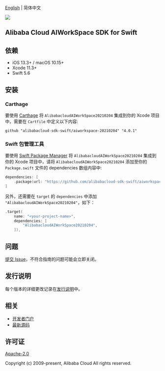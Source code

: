 [English](README.md) | 简体中文

![](https://aliyunsdk-pages.alicdn.com/icons/AlibabaCloud.svg)

## Alibaba Cloud AIWorkSpace SDK for Swift

## 依赖

- iOS 13.3+ / macOS 10.15+
- Xcode 11.3+
- Swift 5.6

## 安装

### Carthage

要使用 [Carthage](https://github.com/Carthage/Carthage) 将 `AlibabacloudAIWorkSpace20210204` 集成到你的 Xcode 项目中，需要在 `Cartfile` 中定义以下内容:

```ogdl
github "alibabacloud-sdk-swift/aiworkspace-20210204" "4.0.1"
```

### Swift 包管理工具

要使用 [Swift Package Manager](https://swift.org/package-manager/) 将 `AlibabacloudAIWorkSpace20210204` 集成到你的 Xcode 项目中，请将 `AlibabacloudAIWorkSpace20210204` 添加至你的 `Package.swift` 文件的 dependencies 数组内容中:

```swift
dependencies: [
    .package(url: "https://github.com/alibabacloud-sdk-swift/aiworkspace-20210204.git", from: "4.0.1")
]
```

另外，还需要在 `target` 的 `dependencies` 中添加 `"AlibabacloudAIWorkSpace20210204"`，如下：

```swift
.target(
    name: "<your-project-name>",
    dependencies: [
        "AlibabacloudAIWorkSpace20210204",
    ]),
```

## 问题

[提交 Issue](https://github.com/alibabacloud-sdk-swift/aiworkspace-20210204/issues/new)，不符合指南的问题可能会立即关闭。

## 发行说明

每个版本的详细更改记录在[发行说明](./ChangeLog.txt)中。

## 相关

* [开发者门户](https://next.api.aliyun.com/home)
* [最新源码](https://github.com/alibabacloud-sdk-swift/aiworkspace-20210204)

## 许可证

[Apache-2.0](http://www.apache.org/licenses/LICENSE-2.0)

Copyright (c) 2009-present, Alibaba Cloud All rights reserved.
